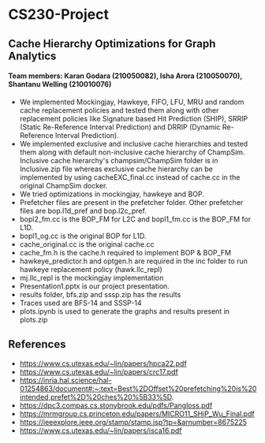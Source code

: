 # CS230-Project
## Cache Hierarchy Optimizations for Graph Analytics
#### Team members: Karan Godara (210050082), Isha Arora (210050070), Shantanu Welling (210010076)
* We implemented Mockingjay, Hawkeye, FIFO, LFU, MRU and random cache replacement policies and tested them along with other replacement policies like Signature based Hit Prediction (SHIP), SRRIP (Static Re-Reference Interval Prediction) and DRRIP (Dynamic Re-Reference Interval Prediction). <br>
* We implemented exclusive and inclusive cache hierarchies and tested them along with default non-inclusive cache hierarchy of ChampSim. Inclusive cache hierarchy's champsim/ChampSim folder is in Inclusive.zip file whereas exclusive cache hierarchy can be implemented by using cacheEXC_final.cc instead of cache.cc in the original ChampSim docker. <br>
* We tried optimizations in mockingjay, hawkeye and BOP.<br>
* Prefetcher files are present in the prefetcher folder. Other prefetcher files are bop.l1d_pref and bop.l2c_pref. <br>
* bopl2_fm.cc is the BOP_FM for L2C and bopl1_fm.cc is the BOP_FM for L1D. <br>
* bopl1_og.cc is the original BOP for L1D.<br> 
* cache_original.cc is the original cache.cc <br>
* cache_fm.h is the cache.h required to implement BOP & BOP_FM <br>
* hawkeye_predictor.h and optgen.h are required in the inc folder to run hawkeye replacement policy (hawk.llc_repl)<br>
* mj.llc_repl is the mockingjay implementation<br>
* Presentation1.pptx is our project presentation.<br>
* results folder, bfs.zip and sssp.zip has the results<br>
* Traces used are BFS-14 and SSSP-14<br>
* plots.ipynb is used to generate the graphs and results present in plots.zip

## References
* https://www.cs.utexas.edu/~lin/papers/hpca22.pdf
* https://www.cs.utexas.edu/~lin/papers/crc17.pdf
* https://inria.hal.science/hal-01254863/document#:~:text=Best%2DOffset%20prefetching%20is%20intended,prefet%2D%20ches%20%5B33%5D.
* https://dpc3.compas.cs.stonybrook.edu/pdfs/Pangloss.pdf
* https://mrmgroup.cs.princeton.edu/papers/MICRO11_SHiP_Wu_Final.pdf
* https://ieeexplore.ieee.org/stamp/stamp.jsp?tp=&arnumber=8675225
* https://www.cs.utexas.edu/~lin/papers/isca16.pdf
